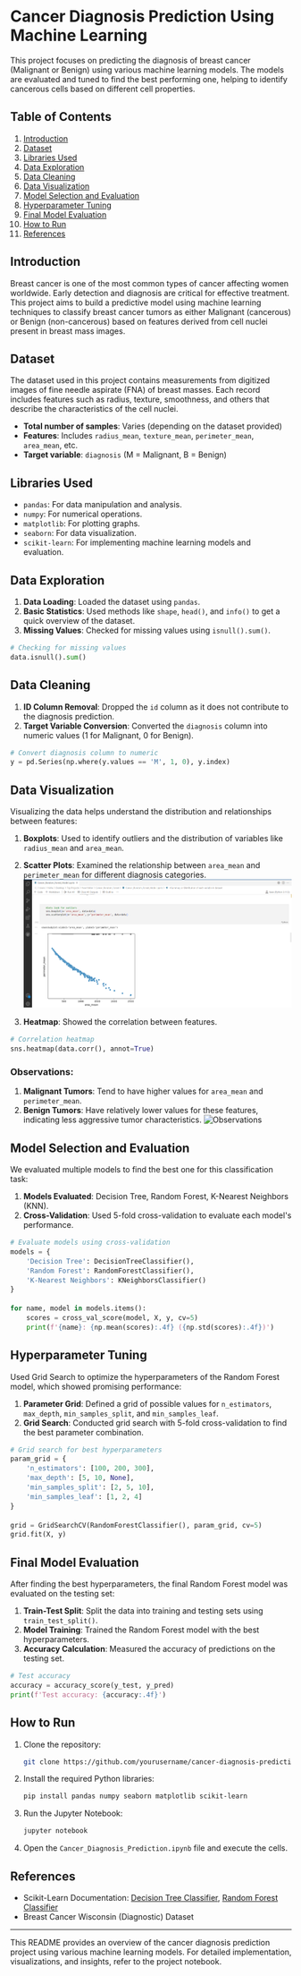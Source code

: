 # Cancer Diagnosis Prediction Using Machine Learning

This project focuses on predicting the diagnosis of breast cancer (Malignant or Benign) using various machine learning models. The models are evaluated and tuned to find the best performing one, helping to identify cancerous cells based on different cell properties.

## Table of Contents

1. [Introduction](#introduction)
2. [Dataset](#dataset)
3. [Libraries Used](#libraries-used)
4. [Data Exploration](#data-exploration)
5. [Data Cleaning](#data-cleaning)
6. [Data Visualization](#data-visualization)
7. [Model Selection and Evaluation](#model-selection-and-evaluation)
8. [Hyperparameter Tuning](#hyperparameter-tuning)
9. [Final Model Evaluation](#final-model-evaluation)
10. [How to Run](#how-to-run)
11. [References](#references)

## Introduction

Breast cancer is one of the most common types of cancer affecting women worldwide. Early detection and diagnosis are critical for effective treatment. This project aims to build a predictive model using machine learning techniques to classify breast cancer tumors as either Malignant (cancerous) or Benign (non-cancerous) based on features derived from cell nuclei present in breast mass images.

## Dataset

The dataset used in this project contains measurements from digitized images of fine needle aspirate (FNA) of breast masses. Each record includes features such as radius, texture, smoothness, and others that describe the characteristics of the cell nuclei.

- **Total number of samples**: Varies (depending on the dataset provided)
- **Features**: Includes `radius_mean`, `texture_mean`, `perimeter_mean`, `area_mean`, etc.
- **Target variable**: `diagnosis` (M = Malignant, B = Benign)

## Libraries Used

- `pandas`: For data manipulation and analysis.
- `numpy`: For numerical operations.
- `matplotlib`: For plotting graphs.
- `seaborn`: For data visualization.
- `scikit-learn`: For implementing machine learning models and evaluation.

## Data Exploration

1. **Data Loading**: Loaded the dataset using `pandas`.
2. **Basic Statistics**: Used methods like `shape`, `head()`, and `info()` to get a quick overview of the dataset.
3. **Missing Values**: Checked for missing values using `isnull().sum()`.

```python
# Checking for missing values
data.isnull().sum()
```

## Data Cleaning

1. **ID Column Removal**: Dropped the `id` column as it does not contribute to the diagnosis prediction.
2. **Target Variable Conversion**: Converted the `diagnosis` column into numeric values (1 for Malignant, 0 for Benign).

```python
# Convert diagnosis column to numeric
y = pd.Series(np.where(y.values == 'M', 1, 0), y.index)
```

## Data Visualization

Visualizing the data helps understand the distribution and relationships between features:

1. **Boxplots**: Used to identify outliers and the distribution of variables like `radius_mean` and `area_mean`.
2. **Scatter Plots**: Examined the relationship between `area_mean` and `perimeter_mean` for different diagnosis categories.
![Examined the relationship between area_mean and perimeter_mean for different diagnosis categories](Snippets/Cancer.png)

3. **Heatmap**: Showed the correlation between features.

```python
# Correlation heatmap
sns.heatmap(data.corr(), annot=True)
```

### Observations:

1. **Malignant Tumors**: Tend to have higher values for `area_mean` and `perimeter_mean`.
2. **Benign Tumors**: Have relatively lower values for these features, indicating less aggressive tumor characteristics.
![Observations](Snippets/(4).png)

## Model Selection and Evaluation

We evaluated multiple models to find the best one for this classification task:

1. **Models Evaluated**: Decision Tree, Random Forest, K-Nearest Neighbors (KNN).
2. **Cross-Validation**: Used 5-fold cross-validation to evaluate each model's performance.

```python
# Evaluate models using cross-validation
models = {
    'Decision Tree': DecisionTreeClassifier(),
    'Random Forest': RandomForestClassifier(),
    'K-Nearest Neighbors': KNeighborsClassifier()
}

for name, model in models.items():
    scores = cross_val_score(model, X, y, cv=5)
    print(f'{name}: {np.mean(scores):.4f} ({np.std(scores):.4f})')
```

## Hyperparameter Tuning

Used Grid Search to optimize the hyperparameters of the Random Forest model, which showed promising performance:

1. **Parameter Grid**: Defined a grid of possible values for `n_estimators`, `max_depth`, `min_samples_split`, and `min_samples_leaf`.
2. **Grid Search**: Conducted grid search with 5-fold cross-validation to find the best parameter combination.

```python
# Grid search for best hyperparameters
param_grid = {
    'n_estimators': [100, 200, 300],
    'max_depth': [5, 10, None],
    'min_samples_split': [2, 5, 10],
    'min_samples_leaf': [1, 2, 4]
}

grid = GridSearchCV(RandomForestClassifier(), param_grid, cv=5)
grid.fit(X, y)
```

## Final Model Evaluation

After finding the best hyperparameters, the final Random Forest model was evaluated on the testing set:

1. **Train-Test Split**: Split the data into training and testing sets using `train_test_split()`.
2. **Model Training**: Trained the Random Forest model with the best hyperparameters.
3. **Accuracy Calculation**: Measured the accuracy of predictions on the testing set.

```python
# Test accuracy
accuracy = accuracy_score(y_test, y_pred)
print(f'Test accuracy: {accuracy:.4f}')
```

## How to Run

1. Clone the repository:

    ```bash
    git clone https://github.com/yourusername/cancer-diagnosis-prediction.git
    ```

2. Install the required Python libraries:

    ```bash
    pip install pandas numpy seaborn matplotlib scikit-learn
    ```

3. Run the Jupyter Notebook:

    ```bash
    jupyter notebook
    ```

4. Open the `Cancer_Diagnosis_Prediction.ipynb` file and execute the cells.

## References

- Scikit-Learn Documentation: [Decision Tree Classifier](https://scikit-learn.org/stable/modules/generated/sklearn.tree.DecisionTreeClassifier.html), [Random Forest Classifier](https://scikit-learn.org/stable/modules/generated/sklearn.ensemble.RandomForestClassifier.html)
- Breast Cancer Wisconsin (Diagnostic) Dataset

---

This README provides an overview of the cancer diagnosis prediction project using various machine learning models. For detailed implementation, visualizations, and insights, refer to the project notebook.
